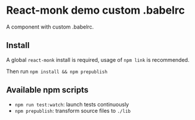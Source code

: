 React-monk demo custom .babelrc
===============================

A component with custom .babelrc.

## Install

A global `react-monk` install is required, usage of `npm link` is recommended.

Then run `npm install && npm prepublish`

## Available npm scripts

* `npm run test:watch`: launch tests continuously
* `npm prepublish`: transform source files to `./lib`

